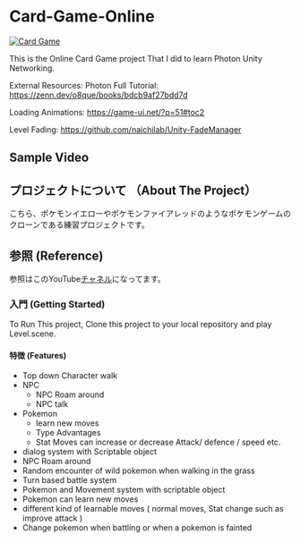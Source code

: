# Card-Game-Online
[![Card Game](https://i.pinimg.com/564x/17/7e/09/177e09169044d95b0b8b6679273e7307.jpg)](https://youtu.be/EkYyhLMAYMg")

This is the Online Card Game project That I did to learn Photon Unity Networking.

External Resources:
Photon Full Tutorial: https://zenn.dev/o8que/books/bdcb9af27bdd7d

Loading Animations: https://game-ui.net/?p=51#toc2

Level Fading: https://github.com/naichilab/Unity-FadeManager

## Sample Video



<!-- ABOUT THE PROJECT -->
## プロジェクトについて （About The Project）
こちら、ポケモンイエローやポケモンファイアレッドのようなポケモンゲームのクローンである練習プロジェクトです。

<!-- ABOUT THE PROJECT -->
## 参照 (Reference)
参照はこのYouTube[チャネル](https://www.youtube.com/watch?v=cnvGFyz42lw&list=PLEkX-p0oUs8z38KTG2ZkCykWJEuLLYzpB&index=8)になってます。

### 入門 (Getting Started)

To Run This project, Clone this project to your local repository 
and play Level.scene.

#### 特徴 (Features)

 * Top down Character walk
 * NPC
    - NPC Roam around
    - NPC talk
 * Pokemon
    - learn new moves
    - Type Advantages
    - Stat Moves can increase or decrease Attack/ defence / speed etc.
 * dialog system with Scriptable object
 * NPC Roam around
 * Random encounter of wild pokemon when walking in the grass
 * Turn based battle system 
 * Pokemon and Movement system with scriptable object
 * Pokemon can learn new moves
 * different kind of learnable moves ( normal moves, Stat change such as improve attack )
 * Change pokemon when battling or when a pokemon is fainted

